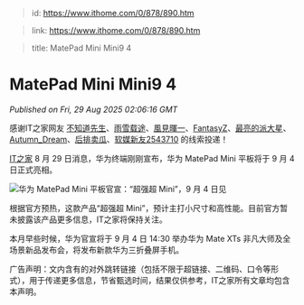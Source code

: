 > id: https://www.ithome.com/0/878/890.htm

> link: https://www.ithome.com/0/878/890.htm

> title: MatePad Mini Mini9 4

# MatePad Mini Mini9 4
_Published on Fri, 29 Aug 2025 02:06:16 GMT_

感谢IT之家网友 [不知道先生](https://m.ithome.com/html/app/open.html?url=ithome%3A%2F%2Fuserpage%3Fid%3D1020515)、[雨雪载途](https://m.ithome.com/html/app/open.html?url=ithome%3A%2F%2Fuserpage%3Fid%3D1288102)、[風見暉一](https://m.ithome.com/html/app/open.html?url=ithome%3A%2F%2Fuserpage%3Fid%3D795776)、[FantasyZ](https://m.ithome.com/html/app/open.html?url=ithome%3A%2F%2Fuserpage%3Fid%3D1892796)、[最亮的派大星](https://m.ithome.com/html/app/open.html?url=ithome%3A%2F%2Fuserpage%3Fid%3D2201192)、[Autumn\_Dream](https://m.ithome.com/html/app/open.html?url=ithome%3A%2F%2Fuserpage%3Fid%3D2158026)、[后排卖瓜](https://m.ithome.com/html/app/open.html?url=ithome%3A%2F%2Fuserpage%3Fid%3D1656321)、[软媒新友2543710](https://m.ithome.com/html/app/open.html?url=ithome%3A%2F%2Fuserpage%3Fid%3D2543710) 的线索投递！

[IT之家](https://www.ithome.com/) 8 月 29 日消息，华为终端刚刚宣布，华为 MatePad Mini 平板将于 9 月 4 日正式亮相。

![](https://qimg.ithome.com/newfiles/2025/8/3dd2d0c9-88a6-4ecb-9908-a31fbdd852cb.jpg?x-bce-process=image/format,f_auto "华为 MatePad Mini 平板官宣：“超强超 Mini”，9 月 4 日见")

根据官方预热，这款产品“超强超 Mini”，预计主打小尺寸和高性能。目前官方暂未披露该产品更多信息，IT之家将保持关注。

本月早些时候，华为官宣将于 9 月 4 日 14:30 举办华为 Mate XTs 非凡大师及全场景新品发布会，将发布新款华为三折叠屏手机。

广告声明：文内含有的对外跳转链接（包括不限于超链接、二维码、口令等形式），用于传递更多信息，节省甄选时间，结果仅供参考，IT之家所有文章均包含本声明。
